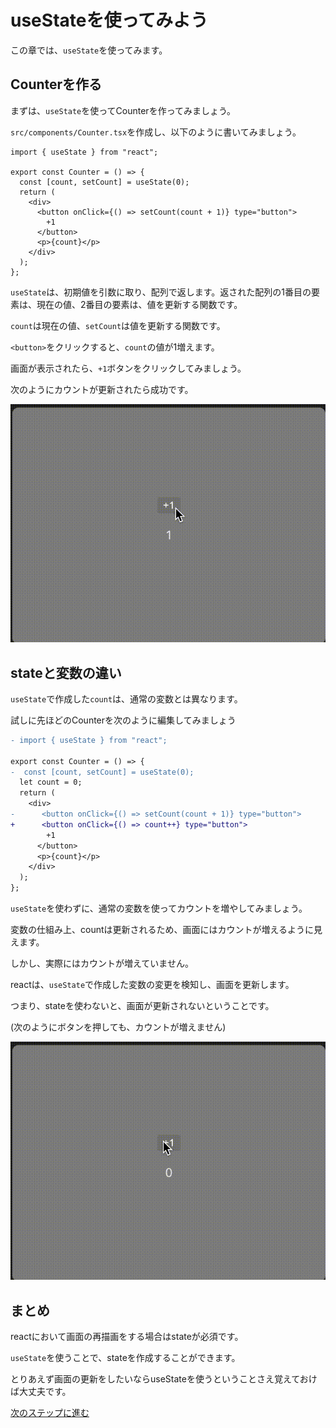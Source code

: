 # useStateを使ってみよう

この章では、`useState`を使ってみます。

## Counterを作る

まずは、`useState`を使ってCounterを作ってみましょう。

`src/components/Counter.tsx`を作成し、以下のように書いてみましょう。

```tsx
import { useState } from "react";

export const Counter = () => {
  const [count, setCount] = useState(0);
  return (
    <div>
      <button onClick={() => setCount(count + 1)} type="button">
        +1
      </button>
      <p>{count}</p>
    </div>
  );
};
```

`useState`は、初期値を引数に取り、配列で返します。返された配列の1番目の要素は、現在の値、2番目の要素は、値を更新する関数です。

`count`は現在の値、`setCount`は値を更新する関数です。

`<button>`をクリックすると、`count`の値が1増えます。

画面が表示されたら、`+1`ボタンをクリックしてみましょう。

次のようにカウントが更新されたら成功です。

![Counter](medias/1.gif)


## stateと変数の違い

`useState`で作成した`count`は、通常の変数とは異なります。

試しに先ほどのCounterを次のように編集してみましょう


```diff
- import { useState } from "react";

export const Counter = () => {
-  const [count, setCount] = useState(0);
  let count = 0;
  return (
    <div>
-      <button onClick={() => setCount(count + 1)} type="button">
+      <button onClick={() => count++} type="button">
        +1
      </button>
      <p>{count}</p>
    </div>
  );
};
```

`useState`を使わずに、通常の変数を使ってカウントを増やしてみましょう。

変数の仕組み上、countは更新されるため、画面にはカウントが増えるように見えます。

しかし、実際にはカウントが増えていません。

reactは、`useState`で作成した変数の変更を検知し、画面を更新します。

つまり、stateを使わないと、画面が更新されないということです。

(次のようにボタンを押しても、カウントが増えません)

![Counter](medias/2.gif)


## まとめ
reactにおいて画面の再描画をする場合はstateが必須です。

`useState`を使うことで、stateを作成することができます。

とりあえず画面の更新をしたいならuseStateを使うということさえ覚えておけば大丈夫です。


[次のステップに進む](https://github.com/tosaken1116/hooks-tutorial/blob/main/docs/3.md)
